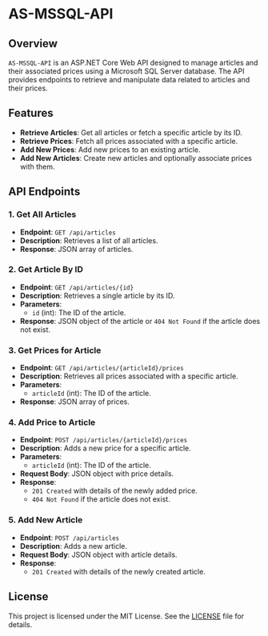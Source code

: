 # AS-MSSQL-API

## Overview

`AS-MSSQL-API` is an ASP.NET Core Web API designed to manage articles and their associated prices using a Microsoft SQL Server database. The API provides endpoints to retrieve and manipulate data related to articles and their prices.

## Features

- **Retrieve Articles**: Get all articles or fetch a specific article by its ID.
- **Retrieve Prices**: Fetch all prices associated with a specific article.
- **Add New Prices**: Add new prices to an existing article.
- **Add New Articles**: Create new articles and optionally associate prices with them.

## API Endpoints

### 1. Get All Articles

- **Endpoint**: `GET /api/articles`
- **Description**: Retrieves a list of all articles.
- **Response**: JSON array of articles.

### 2. Get Article By ID

- **Endpoint**: `GET /api/articles/{id}`
- **Description**: Retrieves a single article by its ID.
- **Parameters**: 
  - `id` (int): The ID of the article.
- **Response**: JSON object of the article or `404 Not Found` if the article does not exist.

### 3. Get Prices for Article

- **Endpoint**: `GET /api/articles/{articleId}/prices`
- **Description**: Retrieves all prices associated with a specific article.
- **Parameters**: 
  - `articleId` (int): The ID of the article.
- **Response**: JSON array of prices.

### 4. Add Price to Article

- **Endpoint**: `POST /api/articles/{articleId}/prices`
- **Description**: Adds a new price for a specific article.
- **Parameters**: 
  - `articleId` (int): The ID of the article.
- **Request Body**: JSON object with price details.
- **Response**: 
  - `201 Created` with details of the newly added price.
  - `404 Not Found` if the article does not exist.

### 5. Add New Article

- **Endpoint**: `POST /api/articles`
- **Description**: Adds a new article.
- **Request Body**: JSON object with article details.
- **Response**: 
  - `201 Created` with details of the newly created article.

## License

This project is licensed under the MIT License. See the [LICENSE](LICENSE) file for details.
